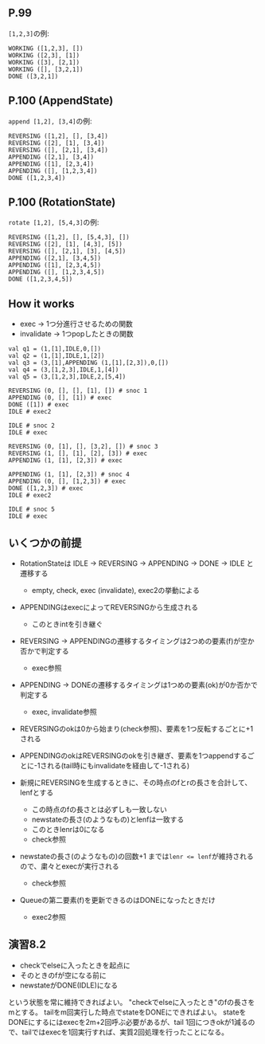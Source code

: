 ## P.99

`[1,2,3]`の例:

```
WORKING ([1,2,3], [])
WORKING ([2,3], [1])
WORKING ([3], [2,1])
WORKING ([], [3,2,1])
DONE ([3,2,1])
```

## P.100 (AppendState)

`append [1,2], [3,4]`の例:

```
REVERSING ([1,2], [], [3,4])
REVERSING ([2], [1], [3,4])
REVERSING ([], [2,1], [3,4])
APPENDING ([2,1], [3,4])
APPENDING ([1], [2,3,4])
APPENDING ([], [1,2,3,4])
DONE ([1,2,3,4])
```

## P.100 (RotationState)

`rotate [1,2], [5,4,3]`の例:

```
REVERSING ([1,2], [], [5,4,3], [])
REVERSING ([2], [1], [4,3], [5])
REVERSING ([], [2,1], [3], [4,5])
APPENDING ([2,1], [3,4,5])
APPENDING ([1], [2,3,4,5])
APPENDING ([], [1,2,3,4,5])
DONE ([1,2,3,4,5])
```

## How it works

* exec -> 1つ分進行させるための関数
* invalidate -> 1つpopしたときの関数

```
val q1 = (1,[1],IDLE,0,[])
val q2 = (1,[1],IDLE,1,[2])
val q3 = (3,[1],APPENDING (1,[1],[2,3]),0,[])
val q4 = (3,[1,2,3],IDLE,1,[4])
val q5 = (3,[1,2,3],IDLE,2,[5,4])
```

```
REVERSING (0, [], [], [1], []) # snoc 1
APPENDING (0, [], [1]) # exec
DONE ([1]) # exec
IDLE # exec2

IDLE # snoc 2
IDLE # exec

REVERSING (0, [1], [], [3,2], []) # snoc 3
REVERSING (1, [], [1], [2], [3]) # exec
APPENDING (1, [1], [2,3]) # exec

APPENDING (1, [1], [2,3]) # snoc 4
APPENDING (0, [], [1,2,3]) # exec
DONE ([1,2,3]) # exec
IDLE # exec2

IDLE # snoc 5
IDLE # exec
```

## いくつかの前提

* RotationStateは IDLE -> REVERSING -> APPENDING -> DONE -> IDLE と遷移する
  * empty, check, exec (invalidate), exec2の挙動による

* APPENDINGはexecによってREVERSINGから生成される
  * このときintを引き継ぐ

* REVERSING -> APPENDINGの遷移するタイミングは2つめの要素(f)が空か否かで判定する
  * exec参照

* APPENDING -> DONEの遷移するタイミングは1つめの要素(ok)が0か否かで判定する
  * exec, invalidate参照

* REVERSINGのokは0から始まり(check参照)、要素を1つ反転するごとに+1される

* APPENDINGのokはREVERSINGのokを引き継ぎ、要素を1つappendするごとに-1される(tail時にもinvalidateを経由して-1される)

* 新規にREVERSINGを生成するときに、その時点のfとrの長さを合計して、lenfとする
  * この時点のfの長さとは必ずしも一致しない
  * newstateの長さ(のようなもの)とlenfは一致する
  * このときlenrは0になる
  * check参照

* newstateの長さ(のようなもの)の回数+1 までは`lenr <= lenf`が維持されるので、粛々とexecが実行される
  * check参照

* Queueの第二要素(f)を更新できるのはDONEになったときだけ
  * exec2参照

## 演習8.2

* checkでelseに入ったときを起点に
* そのときのfが空になる前に
* newstateがDONE(IDLE)になる

という状態を常に維持できればよい。
"checkでelseに入ったとき"のfの長さをmとする。
tailをm回実行した時点でstateをDONEにできればよい。
stateをDONEにするにはexecを2m+2回呼ぶ必要があるが、tail 1回につきokが1減るので、tailではexecを1回実行すれば、実質2回処理を行ったことになる。

